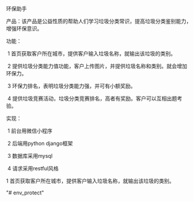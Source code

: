 环保助手

产品：该产品是公益性质的帮助人们学习垃圾分类常识，提高垃圾分类鉴别能力，增强环保意识。

功能：

​      1  首页获取客户所在城市，提供客户输入垃圾名称，就输出该垃圾的类别。

​      2  提供垃圾分类能力值功能，客户上传图片，并提供垃圾名称和类别。就会增加环保力。

​      3 环保力排名，表明垃圾分类能力强，并可有小额奖励。

​      4 提供垃圾竞赛活动，垃圾分类竞赛排名，高者有奖励。客户可以互相出题考验。



实现：

​      1 前台用微信小程序

​      2 后端用python  django框架

​      3 数据库采用mysql

​      4 请求采用restful风格



1  首页获取客户所在城市，提供客户输入垃圾名称，就输出该垃圾的类别。

"# env_protect" 
